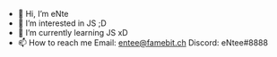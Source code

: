 - 👋 Hi, I’m eNte
- 👀 I’m interested in JS  ;D
- 🌱 I’m currently learning JS xD
- 📫 How to reach me Email: entee@famebit.ch Discord: eNtee#8888
